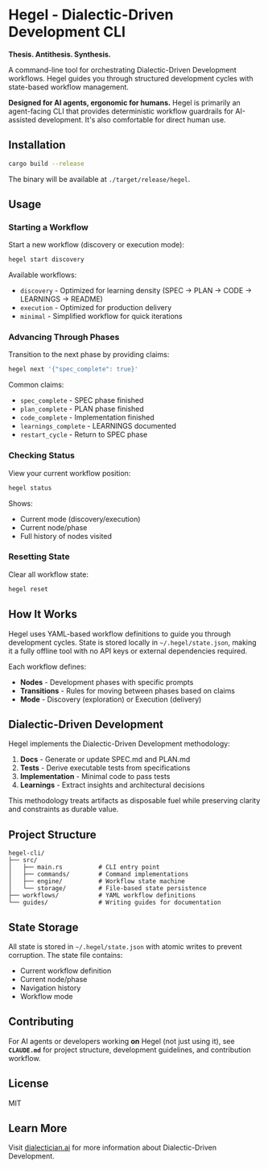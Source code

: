 # Hegel - Dialectic-Driven Development CLI

**Thesis. Antithesis. Synthesis.**

A command-line tool for orchestrating Dialectic-Driven Development workflows. Hegel guides you through structured development cycles with state-based workflow management.

**Designed for AI agents, ergonomic for humans.** Hegel is primarily an agent-facing CLI that provides deterministic workflow guardrails for AI-assisted development. It's also comfortable for direct human use.

## Installation

```bash
cargo build --release
```

The binary will be available at `./target/release/hegel`.

## Usage

### Starting a Workflow

Start a new workflow (discovery or execution mode):

```bash
hegel start discovery
```

Available workflows:
- `discovery` - Optimized for learning density (SPEC → PLAN → CODE → LEARNINGS → README)
- `execution` - Optimized for production delivery
- `minimal` - Simplified workflow for quick iterations

### Advancing Through Phases

Transition to the next phase by providing claims:

```bash
hegel next '{"spec_complete": true}'
```

Common claims:
- `spec_complete` - SPEC phase finished
- `plan_complete` - PLAN phase finished
- `code_complete` - Implementation finished
- `learnings_complete` - LEARNINGS documented
- `restart_cycle` - Return to SPEC phase

### Checking Status

View your current workflow position:

```bash
hegel status
```

Shows:
- Current mode (discovery/execution)
- Current node/phase
- Full history of nodes visited

### Resetting State

Clear all workflow state:

```bash
hegel reset
```

## How It Works

Hegel uses YAML-based workflow definitions to guide you through development cycles. State is stored locally in `~/.hegel/state.json`, making it a fully offline tool with no API keys or external dependencies required.

Each workflow defines:
- **Nodes** - Development phases with specific prompts
- **Transitions** - Rules for moving between phases based on claims
- **Mode** - Discovery (exploration) or Execution (delivery)

## Dialectic-Driven Development

Hegel implements the Dialectic-Driven Development methodology:

1. **Docs** - Generate or update SPEC.md and PLAN.md
2. **Tests** - Derive executable tests from specifications
3. **Implementation** - Minimal code to pass tests
4. **Learnings** - Extract insights and architectural decisions

This methodology treats artifacts as disposable fuel while preserving clarity and constraints as durable value.

## Project Structure

```
hegel-cli/
├── src/
│   ├── main.rs          # CLI entry point
│   ├── commands/        # Command implementations
│   ├── engine/          # Workflow state machine
│   └── storage/         # File-based state persistence
├── workflows/           # YAML workflow definitions
└── guides/              # Writing guides for documentation
```

## State Storage

All state is stored in `~/.hegel/state.json` with atomic writes to prevent corruption. The state file contains:
- Current workflow definition
- Current node/phase
- Navigation history
- Workflow mode

## Contributing

For AI agents or developers working **on** Hegel (not just using it), see **`CLAUDE.md`** for project structure, development guidelines, and contribution workflow.

## License

MIT

## Learn More

Visit [dialectician.ai](https://dialectician.ai) for more information about Dialectic-Driven Development.
